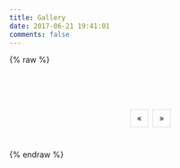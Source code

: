```yaml
---
title: Gallery
date: 2017-06-21 19:41:01
comments: false
---
```


{% raw %}
<style>
.gallery {
    margin-top: 40px;
    display: flex;
    flex-wrap: wrap;
}
.image-container {
    flex: 0 0 33%;
}
.image {
    margin: 5px;
    padding-top: 100%;
    background-size: cover;
    border: 1px solid #ddd;
    background-position: center;
}
.image:hover {
    cursor: pointer;
    border: 1px solid #999;
}
.pagination-cont {
    width: fit-content;
    margin: 40px auto;
}
.page-button {
    width: 30px;
    line-height: 30px;
    font-size: 14px;
    border: 1px solid #ddd;
    display: inline-block;
    text-align: center;
    margin: 0 2px;
    user-select: none;
    cursor: default;
}
.page-button.disabled {
    visibility: hidden;
}
.page-button.active, .page-button:hover {
    background-color: #eee;
}
</style>
<div class="gallery" id="gallery">
</div>
<div class="pagination-cont">
    <span class="prev page-button" id="prev-page">&laquo;</span>
    <span class="gallery-pagination" id="pagination"></span>
    <span class="next page-button" id="next-page">&raquo;</span>
</div>
<script>
(function () {
    let imageUrls = [], currentPage = 1, totalPage = 1;
    const ImagesPerPage = 18;
    const gallery = document.getElementById('gallery');
    const prevButton = document.getElementById('prev-page');
    const nextButton = document.getElementById('next-page');
    const pagination = document.getElementById('pagination');
    const createImageContainer = url => {
        const container = document.createElement('div');
        const image = document.createElement('div');
        container.className = 'image-container';
        image.className = 'image';
        image.style.backgroundImage = `url(${url.url}-thumbnail)`;
        image.onclick = () => {
            window.open(url.ins, 'Instagram');
        };
        container.appendChild(image);
        gallery.appendChild(container);
    };
    const toggleElementState = (elem, state) => {
        if (state) {
            elem.classList.remove('disabled');
        } else {
            elem.classList.add('disabled');
        }
    };
    const removeAllChildElements = elem => {
        while (elem.firstChild) {
            elem.removeChild(elem.firstChild);
        }
    };
    const initializeGalleryPage = () => {
        removeAllChildElements(gallery);
        imageUrls.slice(
            (currentPage - 1) * ImagesPerPage,
            currentPage * ImagesPerPage)
        .forEach(createImageContainer);
    };
    const createPageButton = pageNo => {
        const button = document.createElement('span');
        button.className = 'page-button'
            + (pageNo == currentPage ? ' active' : '');
        button.innerHTML = pageNo.toString();
        button.onclick = () => {
            currentPage = pageNo;
            initializePaginationButtons();
        };
        pagination.appendChild(button);
    };
    const initializePaginationButtons = () => {
        removeAllChildElements(pagination);
        toggleElementState(prevButton, currentPage != 1);
        toggleElementState(nextButton, currentPage != totalPage);
        for (let k = 1; k <= totalPage; k++) {
            createPageButton(k);
        }
        initializeGalleryPage();
        document.body.scrollTop = 0;
    };
    fetch('http://orwaz3d8t.bkt.clouddn.com/images.json?v=1')
    .then(resp => resp.json())
    .then(images => {
        imageUrls = images.urls;
        totalPage = Math.ceil(imageUrls.length / ImagesPerPage);
        prevButton.onclick = () => {
            currentPage -= 1;
            initializePaginationButtons();
        };
        nextButton.onclick = () => {
            currentPage += 1;
            initializePaginationButtons();
        };
        initializePaginationButtons();
    });
}())
</script>
{% endraw %}